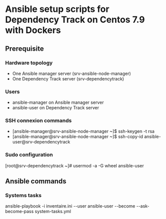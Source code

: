 # Ansible setup scripts for Dependency Track on Centos 7.9 with Dockers

## Prerequisite

### Hardware topology

- One Ansible manager server (srv-ansible-node-manager)
- One Dependency Track server (srv-dependencytrack)

### Users

- ansible-manager on Ansible manager server
- ansible-user on Dependency Track server

### SSH connexion commands

- [ansible-manager@srv-ansible-node-manager ~]$ ssh-keygen -t rsa
- [ansible-manager@srv-ansible-node-manager ~]$ ssh-copy-id ansible-user@srv-dependencytrack

### Sudo configuration

[root@srv-dependencytrack ~]# usermod -a -G wheel ansible-user

## Ansible commands

### Systems tasks

ansible-playbook -i inventaire.ini --user ansible-user --become --ask-become-pass system-tasks.yml

